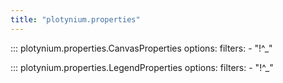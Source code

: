 ```yaml
---
title: "plotynium.properties"
---
```


::: plotynium.properties.CanvasProperties
    options:
        filters:
            - "!^_"

::: plotynium.properties.LegendProperties
    options:
        filters:
            - "!^_"
